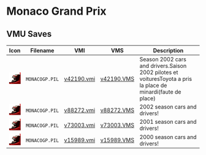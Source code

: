 # Monaco Grand Prix

## VMU Saves

| Icon | Filename | VMI | VMS | Description |
|------|----------|-----|-----|-------------|
| ![Monaco Grand Prix](../icons/MONACOGP.PIL.GIF) | `MONACOGP.PIL` | [v42190.vmi](v42190.vmi) | [v42190.VMS](v42190.VMS) | Season 2002 cars and drivers.Saison 2002 pilotes et voituresToyota a pris la place de minardi(faute de place)  |
| ![Monaco Grand Prix](../icons/MONACOGP.PIL.GIF) | `MONACOGP.PIL` | [v88272.vmi](v88272.vmi) | [v88272.VMS](v88272.VMS) | 2002 season cars and drivers!  |
| ![Monaco Grand Prix](../icons/MONACOGP.PIL.GIF) | `MONACOGP.PIL` | [v73003.vmi](v73003.vmi) | [v73003.VMS](v73003.VMS) | 2001 season cars and drivers!  |
| ![Monaco Grand Prix](../icons/MONACOGP.PIL.GIF) | `MONACOGP.PIL` | [v15989.vmi](v15989.vmi) | [v15989.VMS](v15989.VMS) | 2000 season cars and drivers!  |
